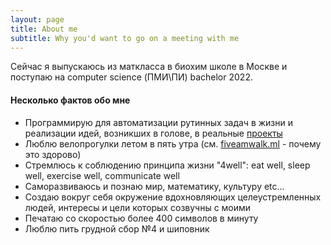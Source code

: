 ```yaml
---
layout: page
title: About me
subtitle: Why you'd want to go on a meeting with me
---
```


Сейчас я выпускаюсь из маткласса в биохим школе в Москве и поступаю на computer science (ПМИ\ПИ) bachelor 2022.

#### Несколько фактов обо мне
- Программирую для автоматизации рутинных задач в жизни и реализации идей, возникших в голове, в реальные [проекты](/myprojects)
- Люблю велопрогулки летом в пять утра (см. [fiveamwalk.ml](http://fiveamwalk.ml) - почему это здорово)
- Стремлюсь к соблюдению принципа жизни "4well": eat well, sleep well, exercise well, communicate well
- Саморазвиваюсь и познаю мир, математику, культуру etc...
- Создаю вокруг себя окружение вдохновляющих целеустремленных людей, интересы и цели которых созвучны с моими
- Печатаю со скоростью более 400 символов в минуту
- Люблю пить грудной сбор №4 и шиповник
